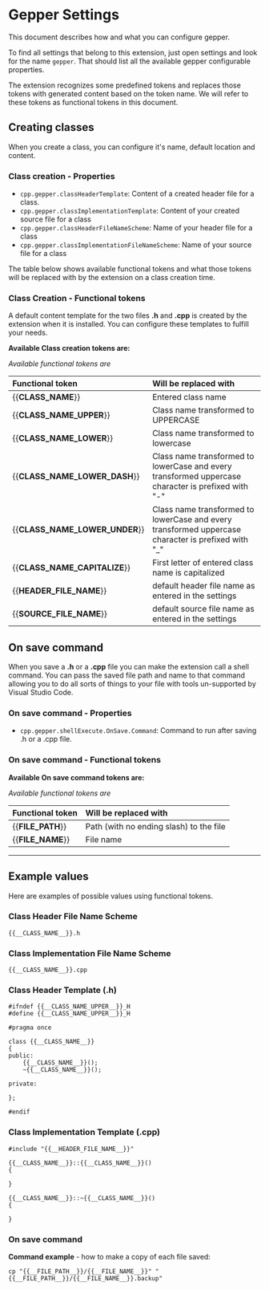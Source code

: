 # Gepper Settings

This document describes how and what you can configure gepper.

To find all settings that belong to this extension, just open settings and look
for the name `gepper`.  That should list all the available gepper configurable
 properties.


The extension recognizes some predefined tokens and replaces those tokens with
generated content based on the token name.  We will refer to these tokens as 
functional tokens in this document.

## Creating classes

When you create a class, you can configure it's name, default location and 
content.

### Class creation - Properties

* `cpp.gepper.classHeaderTemplate`: Content of a created header file for a class.
* `cpp.gepper.classImplementationTemplate`: Content of your created source file for a class
* `cpp.gepper.classHeaderFileNameScheme`: Name of your header file  for a class
* `cpp.gepper.classImplementationFileNameScheme`: Name of your source  file for a class


The table below shows available functional tokens and what those tokens will be
replaced with by the extension on a class creation time.

### Class Creation - Functional tokens

A default content template for the two files **.h** and **.cpp** is created by 
the extension when it is installed.  You can configure these templates to 
fulfill your needs.

**Available Class creation tokens are:**

*Available functional tokens are*

| Functional token | Will be replaced with |
| :----- | :----- |
| {{__CLASS_NAME__}} | Entered class name |
| {{__CLASS_NAME_UPPER__}} | Class name transformed to UPPERCASE |
| {{__CLASS_NAME_LOWER__}} | Class name transformed to lowercase |
| {{__CLASS_NAME_LOWER_DASH__}} | Class name transformed to lowerCase and every transformed uppercase character is prefixed with "-" |
| {{__CLASS_NAME_LOWER_UNDER__}} | Class name transformed to lowerCase and every transformed uppercase character is prefixed with "_" |
| {{__CLASS_NAME_CAPITALIZE__}} | First letter of entered class name is capitalized |
| {{__HEADER_FILE_NAME__}} | default header file name as entered in the settings |
| {{__SOURCE_FILE_NAME__}} | default source file name as entered in the settings |

## On save command

When you save a **.h** or a **.cpp** file you can make the extension call a shell 
command.  You can pass the saved file path and name to that command allowing you
to do all sorts of things to your file with tools un-supported by 
Visual Studio Code.

### On save command - Properties

* `cpp.gepper.shellExecute.OnSave.Command`: Command to run after saving .h or a .cpp file.

### On save command - Functional tokens

**Available On save command tokens are:**

*Available functional tokens are*

| Functional token | Will be replaced with |
| :----- | :----- |
| {{__FILE_PATH__}} | Path (with no ending slash) to the file |
| {{__FILE_NAME__}} | File name |

----------

## Example values

Here are examples of possible values using functional tokens.

### Class Header File Name Scheme
```
{{__CLASS_NAME__}}.h
```

### Class Implementation File Name Scheme
```
{{__CLASS_NAME__}}.cpp
```

### Class Header Template (.h)
```
#ifndef {{__CLASS_NAME_UPPER__}}_H
#define {{__CLASS_NAME_UPPER__}}_H

#pragma once

class {{__CLASS_NAME__}}
{
public:
    {{__CLASS_NAME__}}();
    ~{{__CLASS_NAME__}}();

private:

};

#endif
```

### Class Implementation Template (.cpp)
```
#include "{{__HEADER_FILE_NAME__}}"

{{__CLASS_NAME__}}::{{__CLASS_NAME__}}()
{

}

{{__CLASS_NAME__}}::~{{__CLASS_NAME__}}()
{

}
```

### On save command

**Command example** - how to make a copy of each file saved:
```
cp "{{__FILE_PATH__}}/{{__FILE_NAME__}}" "{{__FILE_PATH__}}/{{__FILE_NAME__}}.backup"
```